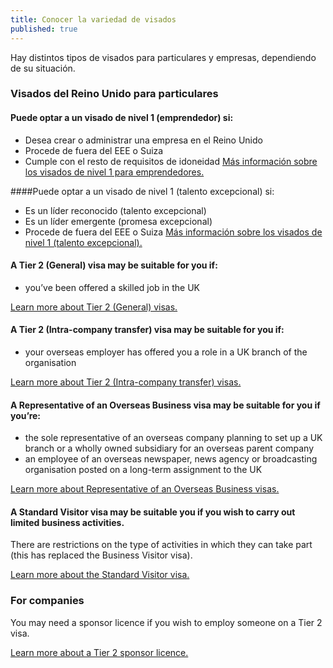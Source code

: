 ```yaml
---
title: Conocer la variedad de visados
published: true
---
```


Hay distintos tipos de visados para particulares y empresas, dependiendo de su situación.

### Visados del Reino Unido para particulares

#### Puede optar a un visado de nivel 1 (emprendedor) si:

- Desea crear o administrar una empresa en el Reino Unido
- Procede de fuera del EEE o Suiza
- Cumple con el resto de requisitos de idoneidad
[Más información sobre los visados de nivel 1 para emprendedores.](https://www.gov.uk/tier-1-entrepreneur/overview)

####Puede optar a un visado de nivel 1 (talento excepcional) si:

- Es un líder reconocido (talento excepcional)
- Es un líder emergente (promesa excepcional)
- Procede de fuera del EEE o Suiza
[Más información sobre los visados de nivel 1 (talento excepcional).](https://www.gov.uk/tier-1-exceptional-talent/overview)






#### A Tier 2 (General) visa may be suitable for you if:

 - you’ve been offered a skilled job in the UK

[Learn more about Tier 2 (General) visas.](https://www.gov.uk/tier-2-general/overview)


#### A Tier 2 (Intra-company transfer) visa may be suitable for you if:

- your overseas employer has offered you a role in a UK branch of the organisation

[Learn more about Tier 2 (Intra-company transfer) visas.](https://www.gov.uk/tier-2-intracompany-transfer-worker-visa/overview)



#### A Representative of an Overseas Business visa may be suitable for you if you’re:

- the sole representative of an overseas company planning to set up a UK branch or a wholly owned subsidiary for an overseas parent company
- an employee of an overseas newspaper, news agency or broadcasting organisation posted on a long-term assignment to the UK

[Learn more about Representative of an Overseas Business visas.](https://www.gov.uk/representative-overseas-business/overview)



#### A Standard Visitor visa may be suitable you if you wish to carry out limited business activities. 

There are restrictions on the type of activities in which they can take part (this has replaced the Business Visitor visa).


[Learn more about the Standard Visitor visa.](https://www.gov.uk/standard-visitor-visa)

### For companies

You may need a sponsor licence if you wish to employ someone on a Tier 2 visa.

[Learn more about a Tier 2 sponsor licence.](https://www.gov.uk/uk-visa-sponsorship-employers/overview)
